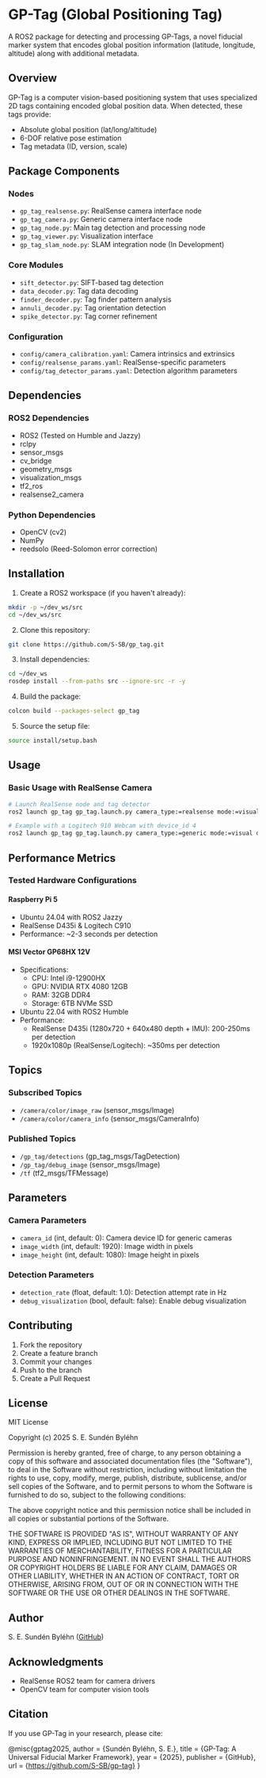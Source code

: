 # GP-Tag (Global Positioning Tag)

A ROS2 package for detecting and processing GP-Tags, a novel fiducial marker system that encodes global position information (latitude, longitude, altitude) along with additional metadata.

## Overview

GP-Tag is a computer vision-based positioning system that uses specialized 2D tags containing encoded global position data. When detected, these tags provide:
- Absolute global position (lat/long/altitude)
- 6-DOF relative pose estimation
- Tag metadata (ID, version, scale)

## Package Components

### Nodes
- `gp_tag_realsense.py`: RealSense camera interface node
- `gp_tag_camera.py`: Generic camera interface node
- `gp_tag_node.py`: Main tag detection and processing node
- `gp_tag_viewer.py`: Visualization interface
- `gp_tag_slam_node.py`: SLAM integration node (In Development)

### Core Modules
- `sift_detector.py`: SIFT-based tag detection
- `data_decoder.py`: Tag data decoding
- `finder_decoder.py`: Tag finder pattern analysis
- `annuli_decoder.py`: Tag orientation detection
- `spike_detector.py`: Tag corner refinement

### Configuration
- `config/camera_calibration.yaml`: Camera intrinsics and extrinsics
- `config/realsense_params.yaml`: RealSense-specific parameters
- `config/tag_detector_params.yaml`: Detection algorithm parameters

## Dependencies

### ROS2 Dependencies
- ROS2 (Tested on Humble and Jazzy)
- rclpy
- sensor_msgs
- cv_bridge
- geometry_msgs
- visualization_msgs
- tf2_ros
- realsense2_camera

### Python Dependencies
- OpenCV (cv2)
- NumPy
- reedsolo (Reed-Solomon error correction)

## Installation

1. Create a ROS2 workspace (if you haven't already):
```bash
mkdir -p ~/dev_ws/src
cd ~/dev_ws/src
```

2. Clone this repository:
```bash
git clone https://github.com/S-SB/gp_tag.git
```

3. Install dependencies:
```bash
cd ~/dev_ws
rosdep install --from-paths src --ignore-src -r -y
```

4. Build the package:
```bash
colcon build --packages-select gp_tag
```

5. Source the setup file:
```bash
source install/setup.bash
```

## Usage

### Basic Usage with RealSense Camera
```bash
# Launch RealSense node and tag detector
ros2 launch gp_tag gp_tag.launch.py camera_type:=realsense mode:=visual

# Example with a Logitech 910 Webcam with device_id 4
ros2 launch gp_tag gp_tag.launch.py camera_type:=generic mode:=visual device_id:=4
```

## Performance Metrics

### Tested Hardware Configurations

#### Raspberry Pi 5
- Ubuntu 24.04 with ROS2 Jazzy
- RealSense D435i & Logitech C910
- Performance: ~2-3 seconds per detection

#### MSI Vector GP68HX 12V
- Specifications:
  - CPU: Intel i9-12900HX
  - GPU: NVIDIA RTX 4080 12GB
  - RAM: 32GB DDR4
  - Storage: 6TB NVMe SSD
- Ubuntu 22.04 with ROS2 Humble
- Performance:
  - RealSense D435i (1280x720 + 640x480 depth + IMU): 200-250ms per detection
  - 1920x1080p (RealSense/Logitech): ~350ms per detection

## Topics

### Subscribed Topics
- `/camera/color/image_raw` (sensor_msgs/Image)
- `/camera/color/camera_info` (sensor_msgs/CameraInfo)

### Published Topics
- `/gp_tag/detections` (gp_tag_msgs/TagDetection)
- `/gp_tag/debug_image` (sensor_msgs/Image)
- `/tf` (tf2_msgs/TFMessage)

## Parameters

### Camera Parameters
- `camera_id` (int, default: 0): Camera device ID for generic cameras
- `image_width` (int, default: 1920): Image width in pixels
- `image_height` (int, default: 1080): Image height in pixels

### Detection Parameters
- `detection_rate` (float, default: 1.0): Detection attempt rate in Hz
- `debug_visualization` (bool, default: false): Enable debug visualization


## Contributing

1. Fork the repository
2. Create a feature branch
3. Commit your changes
4. Push to the branch
5. Create a Pull Request

## License

MIT License

Copyright (c) 2025 S. E. Sundén Byléhn

Permission is hereby granted, free of charge, to any person obtaining a copy
of this software and associated documentation files (the "Software"), to deal
in the Software without restriction, including without limitation the rights
to use, copy, modify, merge, publish, distribute, sublicense, and/or sell
copies of the Software, and to permit persons to whom the Software is
furnished to do so, subject to the following conditions:

The above copyright notice and this permission notice shall be included in all
copies or substantial portions of the Software.

THE SOFTWARE IS PROVIDED "AS IS", WITHOUT WARRANTY OF ANY KIND, EXPRESS OR
IMPLIED, INCLUDING BUT NOT LIMITED TO THE WARRANTIES OF MERCHANTABILITY,
FITNESS FOR A PARTICULAR PURPOSE AND NONINFRINGEMENT. IN NO EVENT SHALL THE
AUTHORS OR COPYRIGHT HOLDERS BE LIABLE FOR ANY CLAIM, DAMAGES OR OTHER
LIABILITY, WHETHER IN AN ACTION OF CONTRACT, TORT OR OTHERWISE, ARISING FROM,
OUT OF OR IN CONNECTION WITH THE SOFTWARE OR THE USE OR OTHER DEALINGS IN THE
SOFTWARE.

## Author

S. E. Sundén Byléhn ([GitHub](https://github.com/S-SB))

## Acknowledgments

- RealSense ROS2 team for camera drivers
- OpenCV team for computer vision tools

## Citation
If you use GP-Tag in your research, please cite:

@misc{gptag2025,
  author = {Sundén Byléhn, S. E.},
  title = {GP-Tag: A Universal Fiducial Marker Framework},
  year = {2025},
  publisher = {GitHub},
  url = {https://github.com/S-SB/gp-tag}
}